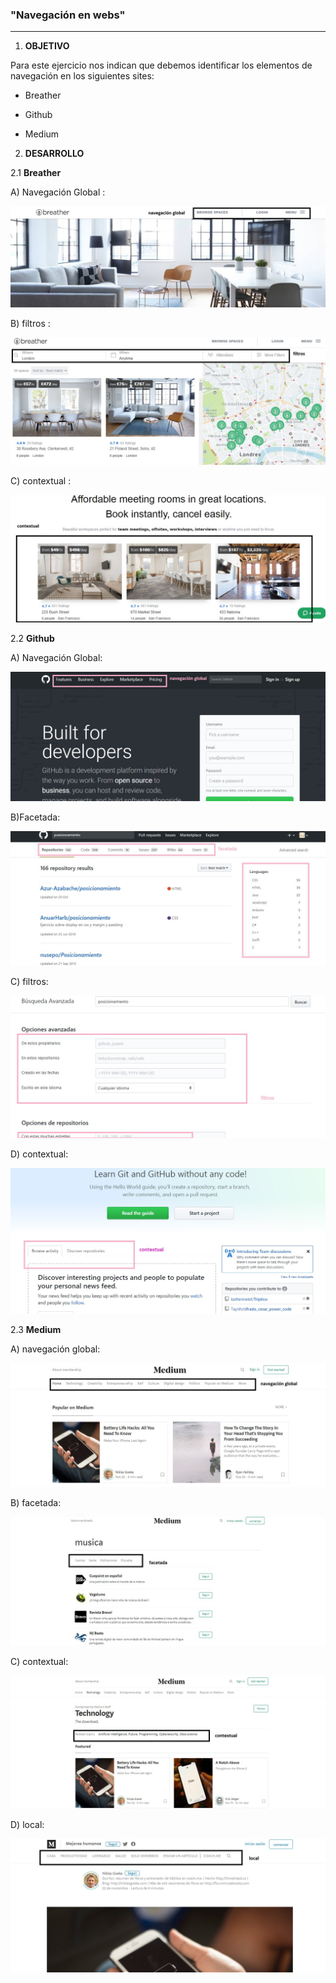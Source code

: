### "Navegación en webs" ###

--------------------------------------------------------------

1) __OBJETIVO__

  Para este ejercicio nos indican que debemos identificar los elementos de navegación en los siguientes sites:

  * Breather

  * Github

  * Medium

2) __DESARROLLO__

  2.1 __Breather__

   A) Navegación Global :

  ![Navegación global](assets/images/global_breather.jpg)

   B) filtros :

  ![filtros](assets/images/filtros_breather.jpg)

   C) contextual :

  ![contextual](assets/images/contextual_breather.jpg)

  2.2  __Github__  

   A) Navegación Global:

  ![navegación global](assets/images/global_github.jpg)

   B)Facetada:

  ![facetada](assets/images/facetada_github.jpg)

   C) filtros:

  ![filtros](assets/images/filtros_github.jpg)

   D) contextual:

  ![contextual](assets/images/contextual_github.jpg)


2.3  __Medium__   

   A) navegación global:

  ![navegación global](assets/images/global_medium.jpg)

   B) facetada:

  ![facetada](assets/images/facetada_medium.jpg)

   C) contextual:

  ![contextual](assets/images/contextual_medium.jpg)

   D) local:

  ![local](assets/images/local_medium.jpg)
